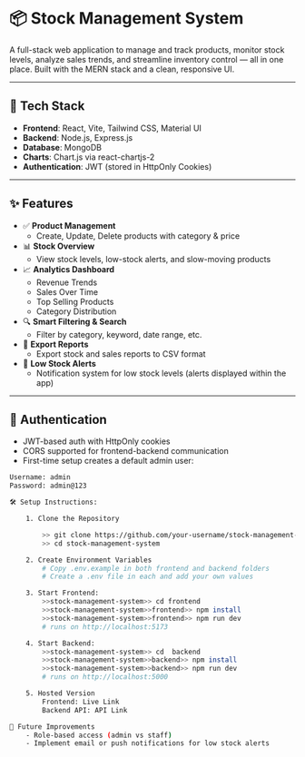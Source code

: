 # 📦 Stock Management System

A full-stack web application to manage and track products, monitor stock levels, analyze sales trends, and streamline inventory control — all in one place. Built with the MERN stack and a clean, responsive UI.

---

## 🚀 Tech Stack

- **Frontend**: React, Vite, Tailwind CSS, Material UI
- **Backend**: Node.js, Express.js
- **Database**: MongoDB
- **Charts**: Chart.js via react-chartjs-2
- **Authentication**: JWT (stored in HttpOnly Cookies)

---

## ✨ Features

- ✅ **Product Management**
  - Create, Update, Delete products with category & price
- 📊 **Stock Overview**
  - View stock levels, low-stock alerts, and slow-moving products
- 📈 **Analytics Dashboard**
  - Revenue Trends
  - Sales Over Time
  - Top Selling Products
  - Category Distribution
- 🔍 **Smart Filtering & Search**
  - Filter by category, keyword, date range, etc.
- 📅 **Export Reports**
  - Export stock and sales reports to CSV format
- 📲 **Low Stock Alerts**
  - Notification system for low stock levels (alerts displayed within the app)

---

## 🔐 Authentication

- JWT-based auth with HttpOnly cookies
- CORS supported for frontend-backend communication
- First-time setup creates a default admin user:

```bash
Username: admin  
Password: admin@123

🛠️ Setup Instructions:

    1. Clone the Repository

        >> git clone https://github.com/your-username/stock-management-system.git
        >> cd stock-management-system

    2. Create Environment Variables
        # Copy .env.example in both frontend and backend folders
        # Create a .env file in each and add your own values

    3. Start Frontend:
        >>stock-management-system>> cd frontend
        >>stock-management-system>>frontend>> npm install
        >>stock-management-system>>frontend>> npm run dev
        # runs on http://localhost:5173

    4. Start Backend:
        >>stock-management-system>> cd  backend
        >>stock-management-system>>backend>> npm install
        >>stock-management-system>>backend>> npm run dev
        # runs on http://localhost:5000

    5. Hosted Version
        Frontend: Live Link
        Backend API: API Link

📌 Future Improvements
    - Role-based access (admin vs staff)
    - Implement email or push notifications for low stock alerts
